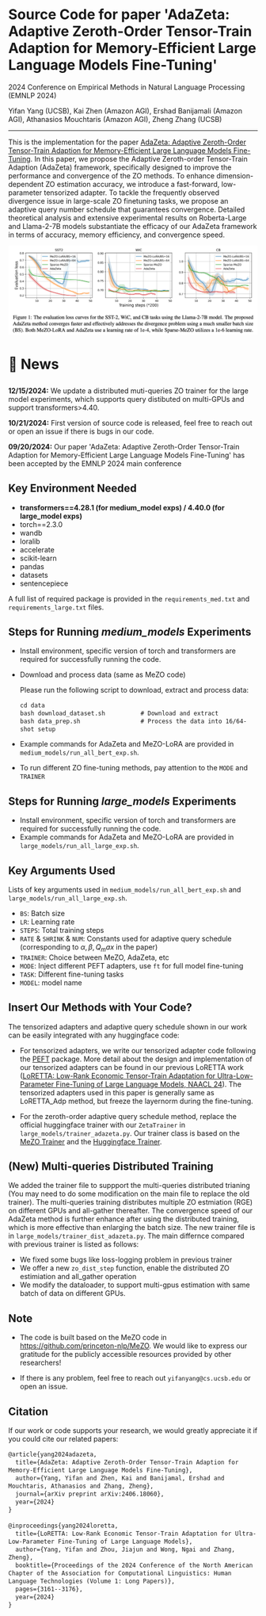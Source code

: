 # Source Code for paper 'AdaZeta: Adaptive Zeroth-Order Tensor-Train Adaption for Memory-Efficient Large Language Models Fine-Tuning'
2024 Conference on Empirical Methods in Natural Language Processing (EMNLP 2024)

Yifan Yang (UCSB), Kai Zhen (Amazon AGI), Ershad Banijamali (Amazon AGI), Athanasios Mouchtaris (Amazon AGI), Zheng Zhang (UCSB)

---

This is the implementation for the paper [AdaZeta: Adaptive Zeroth-Order Tensor-Train Adaption for Memory-Efficient Large Language Models Fine-Tuning](https://arxiv.org/pdf/2406.18060).  In this paper, we propose the Adaptive Zeroth-order Tensor-Train Adaption (AdaZeta) framework, specifically designed to improve the performance and convergence of the ZO methods. To enhance
dimension-dependent ZO estimation accuracy, we introduce a fast-forward, low-parameter tensorized adapter. To tackle the frequently observed divergence issue in large-scale ZO finetuning tasks, we propose an adaptive query number schedule that guarantees convergence. Detailed theoretical analysis and extensive experimental results on Roberta-Large and Llama-2-7B models substantiate the efficacy of our AdaZeta framework in terms of accuracy, memory efficiency, and convergence speed.

<p align="center">
  <img src="exp.png" alt="AdaZeta">
</p>


<h1> <p>🤗 News</p></h1>

**12/15/2024:** We update a distributed muti-queries ZO trainer for the large model experiments, which supports query distibuted on multi-GPUs and support transformers>4.40.

**10/21/2024:** First version of source code is released, feel free to reach out or open an issue if there is bugs in our code.

**09/20/2024:** Our paper 'AdaZeta: Adaptive Zeroth-Order Tensor-Train Adaption for Memory-Efficient Large Language Models Fine-Tuning'
has been accepted by the EMNLP 2024 main conference



## Key Environment Needed
-  **transformers==4.28.1 (for medium_model exps) / 4.40.0 (for large_model exps)**
- torch==2.3.0
- wandb
- loralib
- accelerate
- scikit-learn
- pandas
- datasets
- sentencepiece

A full list of required package is provided in the `requirements_med.txt` and `requirements_large.txt` files.

## Steps for Running _medium_models_ Experiments
- Install environment, specific version of torch and transformers are required for successfully running the code.
- Download and process data (same as MeZO code)

    Please run the following script to download, extract and process data:
    ```
  cd data
    bash download_dataset.sh          # Download and extract
    bash data_prep.sh                 # Process the data into 16/64-shot setup
  ```
- Example commands for AdaZeta and MeZO-LoRA are provided in `medium_models/run_all_bert_exp.sh`.
- To run different ZO fine-tuning methods, pay attention to the `MODE` and `TRAINER`

## Steps for Running _large_models_ Experiments
- Install environment, specific version of torch and transformers are required for successfully running the code.
- Example commands for AdaZeta and MeZO-LoRA are provided in `large_models/run_all_large_exp.sh`.

## Key Arguments Used
Lists of key arguments used in `medium_models/run_all_bert_exp.sh` and  `large_models/run_all_large_exp.sh`.

- `BS`: Batch size
- `LR`: Learning rate
- `STEPS`: Total training steps
- `RATE` & `SHRINK` & `NUM`: Constants used for adaptive query schedule (corresponding to $\alpha, \beta, Q_max$ in the paper)
- `TRAINER`: Choice between MeZO, AdaZeta, etc
- `MODE`: Inject different PEFT adapters, use `ft` for full model fine-tuning
- `TASK`: Different fine-tuning tasks
- `MODEL`: model name

## Insert Our Methods with Your Code?
The tensorized adapters and adaptive query schedule shown in our work can be easily integrated with any huggingface code:
- For tensorized adapters, we write our tensorized adapter code following the [PEFT](https://github.com/huggingface/peft) package. More detail about the design and implementation of our
tensorized adapters can be found in our previous LoRETTA work ([LoRETTA: Low-Rank Economic Tensor-Train Adaptation for Ultra-Low-Parameter Fine-Tuning of Large Language Models, NAACL 24](https://github.com/yifanycc/loretta)).
The tensorized adapters used in this paper is generally same as LoRETTA_Adp method, but freeze the layernorm during the fine-tuning.

- For the zeroth-order adaptive query schedule method, replace the official huggingface trainer with our `ZetaTrainer` in `large_models/trainer_adazeta.py`. Our trainer class is based on
the [MeZO Trainer](https://github.com/princeton-nlp/MeZO/blob/main/large_models/trainer.py) and the [Huggingface Trainer](https://github.com/huggingface/transformers/blob/v4.45.2/src/transformers/trainer.py#L290).

## (New) Multi-queries Distributed Training
We added the trainer file to suppport the multi-queries distributed trianing (You may need to do some modification on the main file to replace the old trainer). The multi-queries training distributes multiple ZO estmiation (RGE) on different GPUs and all-gather thereafter. The convergence speed of our AdaZeta method is further enhance after using the distributed training, which is more effective than enlarging the batch size. The new trainer file is in `large_models/trainer_dist_adazeta.py`. The main differnce compared with previous trainer is listed as follows:
- We fixed some bugs like loss-logging problem in previous trainer
- We offer a new `zo_dist_step` function, enable the distributed ZO estimiation and all_gather operation
- We modify the dataloader, to support multi-gpus estimation with same batch of data on different GPUs.

## Note
- The code is built based on the MeZO code in https://github.com/princeton-nlp/MeZO. We would like to express our gratitude for the publicly accessible resources provided by other researchers!

- If there is any problem, feel free to reach out `yifanyang@cs.ucsb.edu` or open an issue.

## Citation
If our work or code supports your research, we would greatly appreciate it if you could cite our related papers:

```angular2html
@article{yang2024adazeta,
  title={AdaZeta: Adaptive Zeroth-Order Tensor-Train Adaption for Memory-Efficient Large Language Models Fine-Tuning},
  author={Yang, Yifan and Zhen, Kai and Banijamal, Ershad and Mouchtaris, Athanasios and Zhang, Zheng},
  journal={arXiv preprint arXiv:2406.18060},
  year={2024}
}

@inproceedings{yang2024loretta,
  title={LoRETTA: Low-Rank Economic Tensor-Train Adaptation for Ultra-Low-Parameter Fine-Tuning of Large Language Models},
  author={Yang, Yifan and Zhou, Jiajun and Wong, Ngai and Zhang, Zheng},
  booktitle={Proceedings of the 2024 Conference of the North American Chapter of the Association for Computational Linguistics: Human Language Technologies (Volume 1: Long Papers)},
  pages={3161--3176},
  year={2024}
}
```


